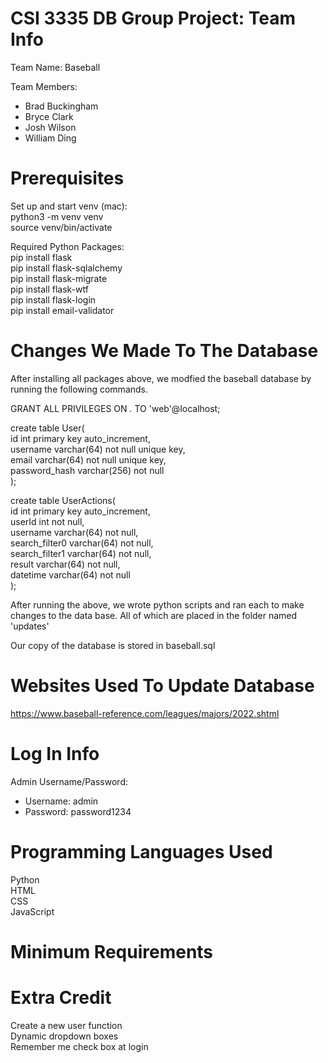 # CSI 3335 DB Group Project: Team Info
Team Name: Baseball

Team Members:
- Brad Buckingham
- Bryce Clark
- Josh Wilson
- William Ding

# Prerequisites
Set up and start venv (mac): \
python3 -m venv venv \
source venv/bin/activate

Required Python Packages:\
pip install flask \
pip install flask-sqlalchemy \
pip install flask-migrate \
pip install flask-wtf \
pip install flask-login \
pip install email-validator

# Changes We Made To The Database
After installing all packages above, we modfied the baseball database by running the following commands.


GRANT ALL PRIVILEGES ON *.* TO 'web'@localhost;

create table User( \
id int primary key auto_increment, \
username varchar(64) not null unique key, \
email varchar(64) not null unique key, \
password_hash varchar(256) not null \
);

create table UserActions( \
id int primary key auto_increment, \
userId int not null, \
username varchar(64) not null, \
search_filter0 varchar(64) not null, \
search_filter1 varchar(64) not null, \
result varchar(64) not null, \
datetime varchar(64) not null \
);

After running the above, we wrote python scripts and ran each to make changes to the data base. All of which are placed in the folder named 'updates'


Our copy of the database is stored in baseball.sql


# Websites Used To Update Database
https://www.baseball-reference.com/leagues/majors/2022.shtml

# Log In Info
Admin Username/Password:
- Username: admin
- Password: password1234


# Programming Languages Used
Python \
HTML \
CSS \
JavaScript

# Minimum Requirements


# Extra Credit
Create a new user function \
Dynamic dropdown boxes \
Remember me check box at login


